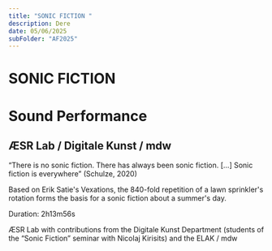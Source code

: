 ```yaml
---
title: "SONIC FICTION "
description: Dere
date: 05/06/2025
subFolder: "AF2025"
---
```


# SONIC FICTION
# Sound Performance
## ÆSR Lab / Digitale Kunst / mdw  


“There is no sonic fiction. There has always been sonic fiction. […] Sonic fiction is everywhere” (Schulze, 2020)

Based on Erik Satie's Vexations, the 840-fold repetition of a lawn sprinkler's rotation forms the basis for a sonic fiction about a summer's day.

Duration: 2h13m56s

ÆSR Lab with contributions from the Digitale Kunst Department (students of the “Sonic Fiction” seminar with Nicolaj Kirisits) and the ELAK / mdw